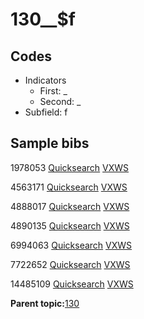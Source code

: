 # 130\_\_$f

## Codes

-   Indicators
    -   First: \_
    -   Second: \_
-   Subfield: f

## Sample bibs

1978053 [Quicksearch](https://search.library.yale.edu/catalog/1978053) [VXWS](http://prodorbis.library.yale.edu:7014/vxws/GetHoldingsService?bibId=1978053)

4563171 [Quicksearch](https://search.library.yale.edu/catalog/4563171) [VXWS](http://prodorbis.library.yale.edu:7014/vxws/GetHoldingsService?bibId=4563171)

4888017 [Quicksearch](https://search.library.yale.edu/catalog/4888017) [VXWS](http://prodorbis.library.yale.edu:7014/vxws/GetHoldingsService?bibId=4888017)

4890135 [Quicksearch](https://search.library.yale.edu/catalog/4890135) [VXWS](http://prodorbis.library.yale.edu:7014/vxws/GetHoldingsService?bibId=4890135)

6994063 [Quicksearch](https://search.library.yale.edu/catalog/6994063) [VXWS](http://prodorbis.library.yale.edu:7014/vxws/GetHoldingsService?bibId=6994063)

7722652 [Quicksearch](https://search.library.yale.edu/catalog/7722652) [VXWS](http://prodorbis.library.yale.edu:7014/vxws/GetHoldingsService?bibId=7722652)

14485109 [Quicksearch](https://search.library.yale.edu/catalog/14485109) [VXWS](http://prodorbis.library.yale.edu:7014/vxws/GetHoldingsService?bibId=14485109)

**Parent topic:**[130](../../tags/130/130.md)

